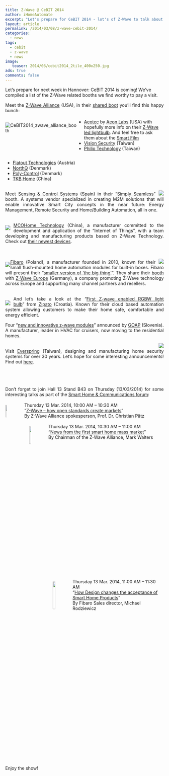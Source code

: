 ```yaml
---
title: Z-Wave @ CeBIT 2014
author: iHomeAutomate
excerpt: "Let's prepare for CeBIT 2014 - lot's of Z-Wave to talk about. Don't forget to mark your calendars :-)."
layout: article
permalink: /2014/03/08/z-wave-cebit-2014/
categories:
  - news
tags:
  - cebit
  - z-wave
  - news
image:
   teaser: 2014/03/cebit2014_2tile_400x250.jpg
ads: true
comments: false
---
```

<div style="margin-bottom:15px;">
  Let&#8217;s prepare for next week in Hannover: CeBIT 2014 is coming! We&#8217;ve compiled a list of the Z-Wave related booths we find worthy to pay a visit.
</div>

<div style="text-align: justify;margin-bottom:5px;">
  Meet the <a title="Z-Wave Alliance" href="http://www.z-wavealliance.org/" target="_blank">Z-Wave Alliance</a> (USA), in their <a title="Find Z-Wave Alliance @ CeBIT 2014" href="http://www.cebit.de/exhibitor/z-wave-alliance/M181374" target="_blank">shared boot</a> you&#8217;ll find this happy bunch:
</div>

<div style="width:45%;padding:0 0pt 0 0;float:left">
  <img alt="CeBIT2014_zwave_alliance_booth" src="https://zwa.memberclicks.net/assets/images/cebit-2014-participants.jpg" style="margin-top:25px;" />
</div>

<div style="width:55%;padding:0 0pt 0 0;float:right;">
  <ul>
    <li>
      <a href="http://aeotec.com/" target="_blank">Aeotec</a> by <a href="http://www.aeon-labs.com/" target="_blank">Aeon Labs</a> (USA) with hopefully more info on their <a href="http://aeotec.com/z-wave-led-lightbulb" target="_blank">Z-Wave led lightbulb</a>. And feel free to ask them about the <a href="http://aeotec.com/smart-switchable-film-z-wave-wifi" target="_blank">Smart Film</a>
    </li>
    <li>
      <a href="http://www.visionsecurity.com.tw/ha_home.html" target="_blank">Vision Security</a> (Taiwan)
    </li>
    <li>
      <a href="http://philio-tech.com/" target="_blank">Philio Technology</a> (Taiwan)
    </li>
  </ul>
</div>

<div style="width:55%;padding:0 0pt 0 0;float:left;">
  <ul>
    <li>
      <a href="http://www.flatout-technologies.com/" target="_blank">Flatout Technologies</a> (Austria)
    </li>
    <li>
      <a href="http://northq.com/" target="_blank">NorthQ</a> (Denmark)
    </li>
    <li>
      <a href="http://www.poly-control.com/" target="_blank">Poly-Control</a> (Denmark)
    </li>
    <li>
      <a href="http://www.tkbhome.com/" target="_blank">TKB Home</a> (China)
    </li>
  </ul>
</div>

<div style="text-align: justify;clear: both;margin-bottom:15px;">
  <img style="float: right; padding: 15px 0px 0px 10px" src="http://www.sensingcontrol.com/images/LOGO_sensing_peque.png" /><br /> Meet <a href="http://www.sensingcontrol.com/" target="_blank">Sensing & Control Systems</a> (Spain) in their <a href="http://www.cebit.de/exhibitor/sensing-control-systems/B821559" target="_blank">&#8220;Simply Seamless&#8221;</a> booth. A systems vendor specialized in creating M2M solutions that will enable innovative Smart City concepts in the near future: Energy Management, Remote Security and Home/Building Automation, all in one.
</div>

<div style="text-align: justify;margin-bottom:15px;">
  <img style="float: left; padding: 25px 10px 0px 0px" src="http://www.mcohome.com/Public/Images/logo.png" /><br /> <a href="http://www.mcohome.com/" target="_blank">MCOHome Technology</a> (China), a manufacturer committed to the development and application of the &#8220;Internet of Things&#8221;, with a team developing and manufacturing products based on Z-Wave Technology. Check out <a href="http://www.cebit.de/exhibitor/guangzhou-mcohome-technology/X137759" target="_blank">their newest devices</a>.
</div>

<div style="text-align: justify;margin-bottom:15px;">
  <img style="float: left; padding: 42px 0px 0px 0px" src="http://www.fibaro.com/sites/all/themes/fibaro/logo.png" /><br /> <img style="float: right; padding: 15px 0px 0px 10px" src="http://store.zwaveeurope.com/images/manufacturers/zwave.png" /><br /> <a href="http://www.fibaro.com/" target="_blank">Fibaro</a> (Poland), a manufacturer founded in 2010, known for their small flush-mounted home automation modules for built-in boxes. Fibaro will present their &#8220;<a href="http://www.cebit.de/exhibitor/fibar/K170571" target="_blank">smaller version of &#8216;the big thing&#8217;</a>&#8220;. They share their <a href="http://www.cebit.de/exhibitor/z-wave-europe/S988074" target="_blank">booth</a> with <a href="http://www.zwaveeurope.com/" target="_blank">Z-Wave Europe</a> (Germany), a company promoting Z-Wave technology across Europe and supporting many channel partners and resellers.
</div>

<div style="text-align: justify;margin-bottom:15px;">
  <img style="float: left; padding: 30px 10px 0px 0px" src="http://www.zipato.com/img/zipato_logo.png" /><br /> And let&#8217;s take a look at the &#8220;<a href="http://www.cebit.de/exhibitor/zipato/T451915" target="_blank">First Z-wave enabled RGBW light bulb</a>&#8221; from <a href="http://www.zipato.com/" target="_blank">Zipato</a> (Croatia). Known for their cloud based automation system allowing customers to make their home safe, comfortable and energy efficient.
</div>

<div style="text-align: justify;margin-bottom:15px;">
  Four &#8220;<a href="http://www.cebit.de/exhibitor/goap-nova-gorica/Y306414" target="_blank">new and innovative z-wave modules</a>&#8221; announced by <a href="http://www.netichome.com/" target="_blank">GOAP</a> (Slovenia). A manufacturer, leader in HVAC for cruisers, now moving to the residential homes.</p>
</div>

<div style="text-align: justify;margin-bottom:15px;">
  <img style="float: right; padding: 0px 0px 0px 25px" src="http://www.everspring.com/Modules/Logo/image/eversping_logo_2(1)_834234.png" /><br /> Visit <a href="http://www.everspring.com/" target="_blank">Everspring</a> (Taiwan), designing and manufacturing home security systems for over 30 years. Let&#8217;s hope for some interesting announcements! Find out <a href="http://www.cebit.de/exhibitor/everspring-industry/N572382" target="_blank">here</a>.
</div>

<div style="text-align: justify;margin-top:70px;margin-bottom:0px;clear: both">
  Don&#8217;t forget to join Hall 13 Stand B43 on Thursday (13/03/2014) for some interesting talks as part of the <a href="http://www.cebit.de/event/smart-home-communications-expert-panel/FOR/57218" target="_blank">Smart Home & Communications forum</a>:
</div>

<div>
  <img src="http://files.messe.de/referentenbilder/1871_288x288.jpg" width="10%" height="10%" style="float: left; padding: 25px 10px 0px 0px" /><br /> Thursday 13 Mar. 2014, 10:00 AM &#8211; 10:30 AM<br /> &#8220;<a href="http://www.cebit.de/event/z-wave-how-open-standards-create-markets/VOR/58660" target="_blank">Z-Wave &#8211; how open standards create markets</a>&#8221;<br /> By Z-Wave Alliance spokesperson, Prof. Dr. Christian Pätz
</div>

<div style="width:85%;float:right">
  <img src="http://files.messe.de/referentenbilder/1873_288x288.jpg" width="12%" height="12%" style="float: left; padding: 25px 10px 0px 0px" /><br /> Thursday 13 Mar. 2014, 10:30 AM &#8211; 11:00 AM<br /> &#8220;<a href="http://www.cebit.de/event/news-from-the-first-smart-home-mass-market/VOR/58662" target="_blank">News from the first smart home mass market</a>&#8221;<br /> By Chairman of the Z-Wave Alliance, Mark Walters
</div>

<div style="width:70%;float:right">
  <img src="http://files.messe.de/referentenbilder/1876_288x288.jpg" width="15%" height="15%" style="float: left; padding: 25px 10px 0px 0px" /><br /> Thursday 13 Mar. 2014, 11:00 AM &#8211; 11:30 AM<br /> &#8220;<a href="http://www.cebit.de/event/how-design-changes-the-acceptance-of-smart-home-products/VOR/58675" target="_blank">How Design changes the acceptance of Smart Home Products</a>&#8221;<br /> By Fibaro Sales director, Michael Rodziewicz
</div>

<div style="clear: both;margin-top:15px;margin-bottom:10px;">
  Enjoy the show!
</div>
